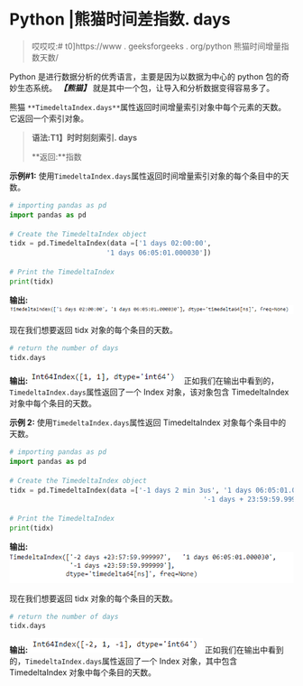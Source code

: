 # Python |熊猫时间差指数. days

> 哎哎哎:# t0]https://www . geeksforgeeks . org/python 熊猫时间增量指数天数/

Python 是进行数据分析的优秀语言，主要是因为以数据为中心的 python 包的奇妙生态系统。 ***【熊猫】*** 就是其中一个包，让导入和分析数据变得容易多了。

熊猫 `**TimedeltaIndex.days**`属性返回时间增量索引对象中每个元素的天数。它返回一个索引对象。

> **语法:T1】时时刻刻索引. days**
> 
> **返回:**指数

**示例#1:** 使用`TimedeltaIndex.days`属性返回时间增量索引对象的每个条目中的天数。

```py
# importing pandas as pd
import pandas as pd

# Create the TimedeltaIndex object
tidx = pd.TimedeltaIndex(data =['1 days 02:00:00', 
                        '1 days 06:05:01.000030'])

# Print the TimedeltaIndex
print(tidx)
```

**输出:**
![](img/866c50f3d2f4d26644ad715e5c073707.png)

现在我们想要返回 tidx 对象的每个条目的天数。

```py
# return the number of days
tidx.days
```

**输出:**
![](img/814529e9a03ac1cb961b15ab4aee5794.png)
正如我们在输出中看到的，`TimedeltaIndex.days`属性返回了一个 Index 对象，该对象包含 TimedeltaIndex 对象中每个条目的天数。

**示例 2:** 使用`TimedeltaIndex.days`属性返回 TimedeltaIndex 对象每个条目中的天数。

```py
# importing pandas as pd
import pandas as pd

# Create the TimedeltaIndex object
tidx = pd.TimedeltaIndex(data =['-1 days 2 min 3us', '1 days 06:05:01.000030', 
                                                '-1 days + 23:59:59.999999'])

# Print the TimedeltaIndex
print(tidx)
```

**输出:**
![](img/f5468003d01cf5883b597cb323de040e.png)

现在我们想要返回 tidx 对象的每个条目的天数。

```py
# return the number of days
tidx.days
```

**输出:**
![](img/1e2a46ca4b4c73e293af718b14c68a3c.png)
正如我们在输出中看到的，`TimedeltaIndex.days`属性返回了一个 Index 对象，其中包含 TimedeltaIndex 对象中每个条目的天数。